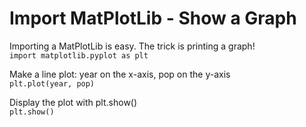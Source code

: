 # Import MatPlotLib - Show a Graph
Importing a MatPlotLib is easy. The trick is printing a graph!  
`import matplotlib.pyplot as plt`
  
Make a line plot: year on the x-axis, pop on the y-axis  
`plt.plot(year, pop)`  
  
Display the plot with plt.show()  
`plt.show()`
